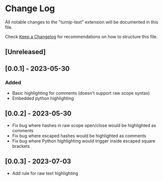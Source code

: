 # Change Log

All notable changes to the "turnip-text" extension will be documented in this file.

Check [Keep a Changelog](http://keepachangelog.com/) for recommendations on how to structure this file.

## [Unreleased]

## [0.0.1] - 2023-05-30

### Added

- Basic highlighting for comments (doesn't support raw scope syntax)
- Embedded python highlighting

## [0.0.2] - 2023-05-30

- Fix bug where hashes in raw scope open/close would be highlighted as comments
- Fix bug where escaped hashes would be highlighted as comments
- Fix bug where Python highlighting would trigger inside escaped square brackets

## [0.0.3] - 2023-07-03

- Add rule for raw text highlighting
